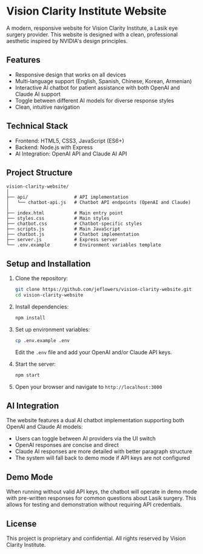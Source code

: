 # Vision Clarity Institute Website

A modern, responsive website for Vision Clarity Institute, a Lasik eye surgery provider. This website is designed with a clean, professional aesthetic inspired by NVIDIA's design principles.

## Features

- Responsive design that works on all devices
- Multi-language support (English, Spanish, Chinese, Korean, Armenian)
- Interactive AI chatbot for patient assistance with both OpenAI and Claude AI support
- Toggle between different AI models for diverse response styles
- Clean, intuitive navigation

## Technical Stack

- Frontend: HTML5, CSS3, JavaScript (ES6+)
- Backend: Node.js with Express
- AI Integration: OpenAI API and Claude AI API

## Project Structure

```
vision-clarity-website/
│
├── api/                 # API implementation
│   └── chatbot-api.js   # Chatbot API endpoints (OpenAI and Claude)
│
├── index.html           # Main entry point
├── styles.css           # Main styles
├── chatbot.css          # Chatbot-specific styles
├── scripts.js           # Main JavaScript
├── chatbot.js           # Chatbot implementation
├── server.js            # Express server
└── .env.example         # Environment variables template
```

## Setup and Installation

1. Clone the repository:
   ```bash
   git clone https://github.com/jeflowers/vision-clarity-website.git
   cd vision-clarity-website
   ```

2. Install dependencies:
   ```bash
   npm install
   ```

3. Set up environment variables:
   ```bash
   cp .env.example .env
   ```
   Edit the `.env` file and add your OpenAI and/or Claude API keys.

4. Start the server:
   ```bash
   npm start
   ```

5. Open your browser and navigate to `http://localhost:3000`

## AI Integration

The website features a dual AI chatbot implementation supporting both OpenAI and Claude AI models:

- Users can toggle between AI providers via the UI switch
- OpenAI responses are concise and direct
- Claude AI responses are more detailed with better paragraph structure
- The system will fall back to demo mode if API keys are not configured

## Demo Mode

When running without valid API keys, the chatbot will operate in demo mode with pre-written responses for common questions about Lasik surgery. This allows for testing and demonstration without requiring API credentials.

## License

This project is proprietary and confidential. All rights reserved by Vision Clarity Institute.